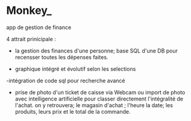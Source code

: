 # Monkey_
app de gestion de finance

4 attrait prinicipale :

- la gestion des finances d'une personne; base SQL d'une DB pour recensser toutes les dépenses faites. 

- graphique intégré et évolutif selon les selections

-intégration de code sql pour recherche avancé

- prise de photo d'un ticket de caisse via Webcam ou import de photo avec intelligence artificielle pour classer directement l'intégralité de l'achat.
on y retrouvera; le magasin d'achat ; l'heure la date; les produits, leurs prix et le total de la commande. 